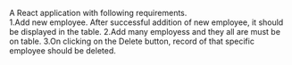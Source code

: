 A React application with following requirements.<br>
1.Add new employee. After successful addition of new employee, it should be displayed in the table. 
2.Add many employess and they all are must be on table.
3.On clicking on the Delete button, record of that specific employee should be deleted.
      
